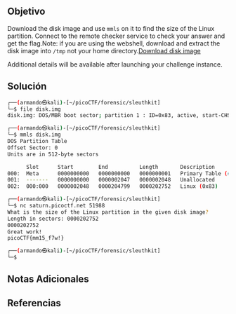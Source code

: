 ## Objetivo
Download the disk image and use `mmls` on it to find the size of the Linux partition. Connect to the remote checker service to check your answer and get the flag.Note: if you are using the webshell, download and extract the disk image into `/tmp` not your home directory.[Download disk image](https://artifacts.picoctf.net/c/164/disk.img.gz)

Additional details will be available after launching your challenge instance.
## Solución

```bash
┌──(armando㉿kali)-[~/picoCTF/forensic/sleuthkit]
└─$ file disk.img            
disk.img: DOS/MBR boot sector; partition 1 : ID=0x83, active, start-CHS (0x0,32,33), end-CHS (0xc,190,50), startsector 2048, 202752 sectors

┌──(armando㉿kali)-[~/picoCTF/forensic/sleuthkit]
└─$ mmls disk.img            
DOS Partition Table
Offset Sector: 0
Units are in 512-byte sectors

      Slot      Start        End          Length       Description
000:  Meta      0000000000   0000000000   0000000001   Primary Table (#0)
001:  -------   0000000000   0000002047   0000002048   Unallocated
002:  000:000   0000002048   0000204799   0000202752   Linux (0x83)

┌──(armando㉿kali)-[~/picoCTF/forensic/sleuthkit]
└─$ nc saturn.picoctf.net 51988
What is the size of the Linux partition in the given disk image?
Length in sectors: 0000202752
0000202752
Great work!
picoCTF{mm15_f7w!}

┌──(armando㉿kali)-[~/picoCTF/forensic/sleuthkit]
└─$ 
```

## Notas Adicionales
## Referencias
